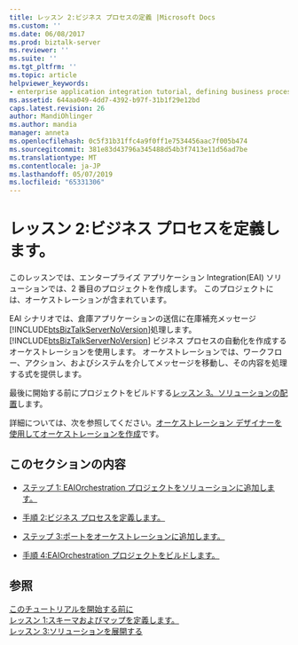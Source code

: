 ```yaml
---
title: レッスン 2:ビジネス プロセスの定義 |Microsoft Docs
ms.custom: ''
ms.date: 06/08/2017
ms.prod: biztalk-server
ms.reviewer: ''
ms.suite: ''
ms.tgt_pltfrm: ''
ms.topic: article
helpviewer_keywords:
- enterprise application integration tutorial, defining business processes
ms.assetid: 644aa049-4dd7-4392-b97f-31b1f29e12bd
caps.latest.revision: 26
author: MandiOhlinger
ms.author: mandia
manager: anneta
ms.openlocfilehash: 0c5f31b31ffc4a9f0ff1e7534456aac7f005b474
ms.sourcegitcommit: 381e83d43796a345488d54b3f7413e11d56ad7be
ms.translationtype: MT
ms.contentlocale: ja-JP
ms.lasthandoff: 05/07/2019
ms.locfileid: "65331306"
---
```

# <a name="lesson-2-define-the-business-process"></a>レッスン 2:ビジネス プロセスを定義します。
このレッスンでは、エンタープライズ アプリケーション Integration(EAI) ソリューションでは、2 番目のプロジェクトを作成します。 このプロジェクトには、オーケストレーションが含まれています。  
  
 EAI シナリオでは、倉庫アプリケーションの送信に在庫補充メッセージ[!INCLUDE[btsBizTalkServerNoVersion](../includes/btsbiztalkservernoversion-md.md)]処理します。 [!INCLUDE[btsBizTalkServerNoVersion](../includes/btsbiztalkservernoversion-md.md)] ビジネス プロセスの自動化を作成するオーケストレーションを使用します。 オーケストレーションでは、ワークフロー、アクション、およびシステムを介してメッセージを移動し、その内容を処理する式を提供します。  
  
 最後に開始する前にプロジェクトをビルドする[レッスン 3。ソリューションの配置](../core/lesson-3-deploy-the-solution.md)します。  
  
 詳細については、次を参照してください。[オーケストレーション デザイナーを使用してオーケストレーションを作成](../core/creating-orchestrations-using-orchestration-designer.md)です。  
  
## <a name="in-this-section"></a>このセクションの内容  
  
-   [ステップ 1: EAIOrchestration プロジェクトをソリューションに追加します。](../core/step-1-add-eaiorchestration-project-to-the-solution.md)  
  
-   [手順 2:ビジネス プロセスを定義します。](../core/step-2-define-the-business-process.md)  
  
-   [ステップ 3:ポートをオーケストレーションに追加します。](../core/step-3-add-ports-to-the-orchestration.md)  
  
-   [手順 4:EAIOrchestration プロジェクトをビルドします。](../core/step-4-build-the-eaiorchestration-project.md)  
  
## <a name="see-also"></a>参照  
 [このチュートリアルを開始する前に](../core/before-you-begin-the-tutorial.md)   
 [レッスン 1:スキーマおよびマップを定義します。](../core/lesson-1-define-schemas-and-a-map.md)   
 [レッスン 3:ソリューションを展開する](../core/lesson-3-deploy-the-solution.md)